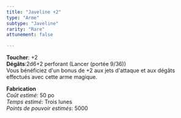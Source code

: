 ```yaml
---
title: "Javeline +2"
type: "Arme"
subtype: "Javeline"
rarity: "Rare"
attunement: false

---
```

**Toucher**: +2  
**Dégâts**:2d6+2 perforant (Lancer (portée 9/36))  
Vous bénéficiez d'un bonus de +2 aux jets d'attaque et aux dégâts effectués avec cette arme magique.  

**Fabrication**  
*Coût estimé*: 50 po  
*Temps estimé*: Trois lunes  
*Points de pouvoir estimés*: 5000  
